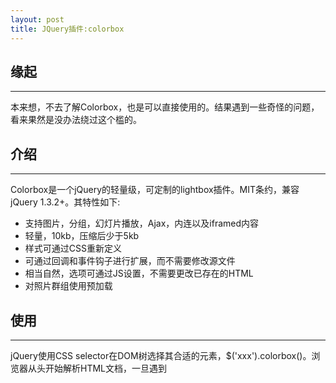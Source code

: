 ```yaml
---
layout: post
title: JQuery插件:colorbox
---
```


## 缘起
----
本来想，不去了解Colorbox，也是可以直接使用的。结果遇到一些奇怪的问题，看来果然是没办法绕过这个槛的。

## 介绍
-----
Colorbox是一个jQuery的轻量级，可定制的lightbox插件。MIT条约，兼容jQuery 1.3.2+。其特性如下:

* 支持图片，分组，幻灯片播放，Ajax，内连以及iframed内容
* 轻量，10kb，压缩后少于5kb
* 样式可通过CSS重新定义
* 可通过回调和事件钩子进行扩展，而不需要修改源文件
* 相当自然，选项可通过JS设置，不需要更改已存在的HTML
* 对照片群组使用预加载

## 使用
----

jQuery使用CSS selector在DOM树选择其合适的元素，$('xxx').colorbox()。浏览器从头开始解析HTML文档，一旦遇到<script>，浏览器将文档解析挂起，先执行JS脚本，然后再解析文档。脚本在标签链接被添加到DOM之前执行(脚本在<head>中定义)。colorbox接受的设置选项是以逗号分隔的键值对。

Colorbox接受键值对的对象的设置，并可以被复制给任意HTML元素。

例子: 
```javascript
// 样例:
// Image links displayed as a group
$('a.gallery').colorbox({rel:'gal'});

// Ajax
$('a#login').colorbox();

// Called directly, without assignment to an element:
$.colorbox({href:"thankyou.html"});

// Called directly with HTML
$.colorbox({html:"<h1>Welcome</h1>"});

// Colorbox can accept a function in place of a static value:
$("a.gallery").colorbox({rel: 'gal', title: function(){
  var url = $(this).attr('href');
  return '<a href="' + url + '" target="_blank">Open In New Window</a>';
}});
```

## 设置
----

colorbox中的参数设置详细参考具体的项目的具体页面。

相关资料

jQuery colorbox插件: http://www.open-open.com/lib/view/open1338084606042.html

官方地址: <http://www.jacklmoore.com/colorbox/>

介绍

jQuery Colorbox是一款非常好的内容播放插件。它集弹出层、幻灯片播放功能于一身，不仅于此，它还支持其它的内容格式：例如html, flash, iframe等，这些内容的显示方式都是Ajax的。更难能可贵的是，在压缩后它只有10K的大小，使用这款插件不会给你的网页带来过多的负担，而且还能 实现很棒的视觉效果，为用户体验增色不少。

每个例子中提供了以下的效果: 

-  Elastic Transition（弹性动画）
-  Fade Transition（淡入淡出动画）
-  No transition + fixed width and height  75% of screen size (无动画，宽高以屏幕的75%自适应)
-  Slideshow（幻灯片播放）
-  Other Content Types （其它类型：外部html, flash和视频，iframe的flash和视频，iframe的外部html，内部html）



## 后记
----
colorbox中真的提供了对Ajax的支持吗？


